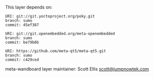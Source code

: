 This layer depends on:

    URI: git://git.yoctoproject.org/poky.git
    branch: sumo
    commit: 45ef387

    URI: git://git.openembedded.org/meta-openembedded
    branch: sumo
    commit: be79b8b

    URI: https://github.com/meta-qt5/meta-qt5.git
    branch: sumo
    commit: c429ced

meta-wandboard layer maintainer: Scott Ellis <scott@jumpnowtek.com>
